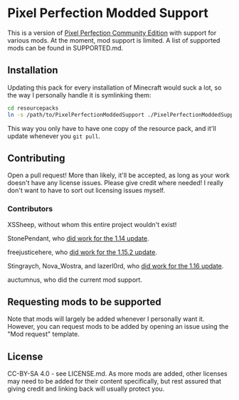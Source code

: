 # Pixel Perfection Modded Support
This is a version of [Pixel Perfection Community Edition](https://github.com/auctumnus/PixelPerfectionCE) with support for various mods. At the moment, mod support is limited. A list of supported mods can be found in SUPPORTED.md. 

## Installation
Updating this pack for every installation of Minecraft would suck a lot, so the way I personally handle it is symlinking them:
```sh
cd resourcepacks
ln -s /path/to/PixelPerfectionModdedSupport ./PixelPerfectionModdedSupport
```
This way you only have to have one copy of the resource pack, and it'll update whenever you `git pull`.

## Contributing
Open a pull request! More than likely, it'll be accepted, as long as your work doesn't have any license issues. Please give credit where needed! I really don't want to have to sort out licensing issues myself.

### Contributors
XSSheep, without whom this entire project wouldn't exist!

StonePendant, who [did work for the 1.14 update](https://www.minecraftforum.net/forums/mapping-and-modding-java-edition/resource-packs/1242533-pixel-perfection-now-with-polar-bears-1-11?comment=2258).

freejusticehere, who [did work for the 1.15.2 update](https://www.minecraftforum.net/forums/mapping-and-modding-java-edition/resource-packs/1242533-pixel-perfection-now-with-polar-bears-1-11?comment=2264).

Stingraych, Nova_Wostra, and lazerl0rd, who [did work for the 1.16 update](https://www.minecraftforum.net/forums/mapping-and-modding-java-edition/resource-packs/1242533-pixel-perfection-now-with-polar-bears-1-11?comment=2275).

auctumnus, who did the current mod support.

## Requesting mods to be supported
Note that mods will largely be added whenever I personally want it. However, you can request mods to be added by opening an issue using the "Mod request" template. 

## License
CC-BY-SA 4.0 - see LICENSE.md. As more mods are added, other licenses may need to be added for their content specifically, but rest assured that giving credit and linking back will usually protect you.

